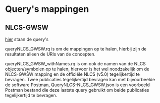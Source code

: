 # Query's mappingen


## NLCS-GWSW

[hier](https://github.com/nl-digigo/NLCS/tree/main/code/gwsw-nlcs) staan de query's


queryNLCS_GWSW.rq is om de mappingen op te halen, hierbij zijn de resultaten alleen de URIs van de concepten. 

queryNLCS_GWSW_withNames.rq is om ook de namen van de NLCS objecten/symbolen op te halen, hiervoor is het wel noodzakelijk om de NLCS-GWSW mapping en de officiële NLCS (v5.0) tegelijkertijd te bevragen. Twee publicaties tegelijkertijd bevragen kan met bijvoorbeelde de software Postman, QueryNLCS-NLCS_GWSW.json is een voorbeeld Postman bestand die deze laatste query gebruikt om beide publicaties tegelijkertijd te bevragen.